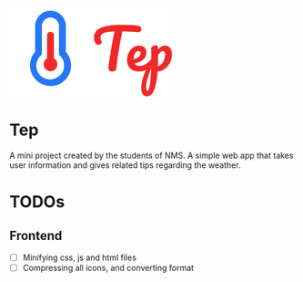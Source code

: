![Tep Logo](./assets/logo.png)

# Tep

A mini project created by the students of NMS. A simple web app that takes user information and gives related tips regarding the weather.

# TODOs

## Frontend

- [ ] Minifying css, js and html files
- [ ] Compressing all icons, and converting format